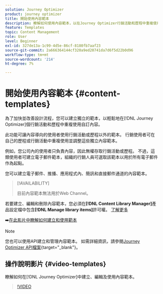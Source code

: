 ```yaml
---
solution: Journey Optimizer
product: journey optimizer
title: 開始使用內容範本
description: 瞭解如何使用內容範本，以在Journey Optimizer行銷活動和歷程中重複使用內容
feature: Templates
topic: Content Management
role: User
level: Beginner
exl-id: 327de13a-1c99-4d5e-86cf-8180fb7aaf23
source-git-commit: 2a666364144cf320a9ed20741da7d6f5d22b0d96
workflow-type: tm+mt
source-wordcount: '214'
ht-degree: 7%

---
```



# 開始使用內容範本 {#content-templates}

為了加快並改善設計流程，您可以建立獨立的範本，以輕鬆地在[!DNL Journey Optimizer]個行銷活動和歷程中重複使用自訂內容。

此功能可讓內容導向的使用者使用行銷活動或歷程以外的範本。 行銷使用者可在自己的歷程或行銷活動中重複使用並調整這些獨立內容範本。

<!--![](../rn/assets/do-not-localize/content-template.gif)-->

例如，您公司內的使用者只負責內容，因此無權存取行銷活動或歷程。 不過，這類使用者可建立電子郵件範本，組織的行銷人員可選取該範本以用於所有電子郵件作為起點。

您可以建立電子郵件、推播、應用程式內、簡訊和直接郵件通道的內容範本。

>[!AVAILABILITY]
>
>目前內容範本無法用於Web Channel。

若要建立、編輯和刪除內容範本，您必須在&#x200B;**[!DNL Content Library Manager]**&#x200B;產品設定檔中包含&#x200B;**[!DNL Manage library items]**&#x200B;許可權。 [了解更多](../administration/ootb-product-profiles.md#content-library-manager)

➡️[在此影片中瞭解如何建立和使用範本](#video-templates)

>[!NOTE]
>
>您也可以使用API建立和管理內容範本。 如需詳細資訊，請參閱[Journey Optimizer API檔案](https://developer.adobe.com/journey-optimizer-apis/references/content/){target="_blank"}。

## 操作說明影片 {#video-templates}

瞭解如何在[!DNL Journey Optimizer]中建立、編輯及使用內容範本。

>[!VIDEO](https://video.tv.adobe.com/v/3413743/?quality=12)

